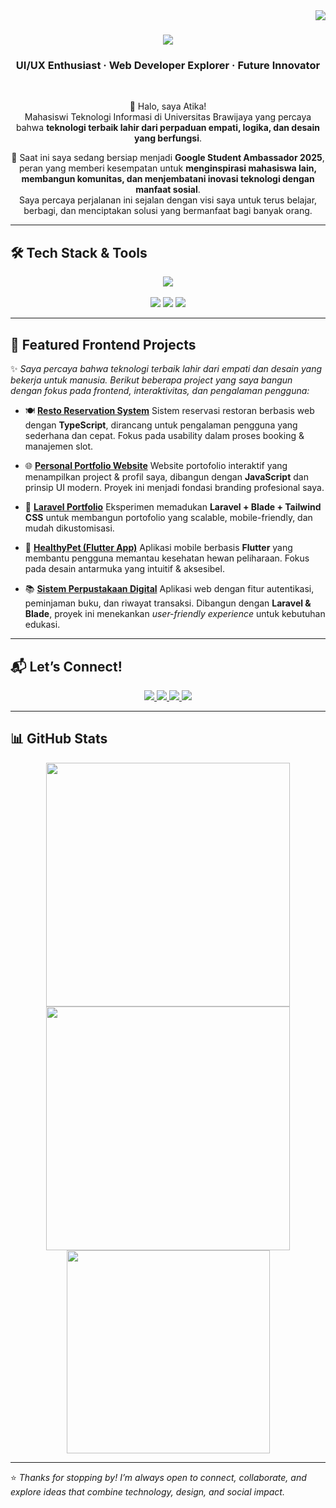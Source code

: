 <img align="right" src="https://visitor-badge.laobi.icu/badge?page_id=atikfriana.atikfriana" />

<h1 align="center">
  <img src="https://readme-typing-svg.herokuapp.com/?font=Righteous&size=35&color=00C851&center=true&vCenter=true&width=600&height=70&duration=4000&lines=Halo!+👋;+Saya+Atika+Arifiana!;" />
</h1>

<h3 align="center">UI/UX Enthusiast · Web Developer Explorer · Future Innovator</h3>

<br/>

<div align="center">

🌱 Halo, saya Atika!  
Mahasiswi Teknologi Informasi di Universitas Brawijaya yang percaya bahwa **teknologi terbaik lahir dari perpaduan empati, logika, dan desain yang berfungsi**.  


🚀 Saat ini saya sedang bersiap menjadi **Google Student Ambassador 2025**, peran yang memberi kesempatan untuk **menginspirasi mahasiswa lain, membangun komunitas, dan menjembatani inovasi teknologi dengan manfaat sosial**.  
Saya percaya perjalanan ini sejalan dengan visi saya untuk terus belajar, berbagi, dan menciptakan solusi yang bermanfaat bagi banyak orang.  

</div>

---

## 🛠️ Tech Stack & Tools

<div align="center">
  <img src="https://skillicons.dev/icons?i=python,github,vscode,figma,react,nextjs" />
  <br><br>
  <img src="https://img.shields.io/badge/SwiftUI-Apple%20Ecosystem-black?style=for-the-badge&logo=swift&logoColor=white" />
  <img src="https://img.shields.io/badge/PowerBI-Data%20Viz-yellow?style=for-the-badge&logo=powerbi&logoColor=white" />
  <img src="https://img.shields.io/badge/Google%20Looker%20Studio-Data%20Reporting-blue?style=for-the-badge&logo=googleanalytics&logoColor=white" />
</div>

---

## 🎨 Featured Frontend Projects

✨ *Saya percaya bahwa teknologi terbaik lahir dari empati dan desain yang bekerja untuk manusia. Berikut beberapa project yang saya bangun dengan fokus pada frontend, interaktivitas, dan pengalaman pengguna:*

* 🍽️ [**Resto Reservation System**](https://github.com/atikfriana/resto-reservation-system)
  Sistem reservasi restoran berbasis web dengan **TypeScript**, dirancang untuk pengalaman pengguna yang sederhana dan cepat. Fokus pada usability dalam proses booking & manajemen slot.

* 🌐 [**Personal Portfolio Website**](https://github.com/atikfriana/portfolio)
  Website portofolio interaktif yang menampilkan project & profil saya, dibangun dengan **JavaScript** dan prinsip UI modern. Proyek ini menjadi fondasi branding profesional saya.

* 🎨 [**Laravel Portfolio**](https://github.com/atikfriana/laravel-portfolio)
  Eksperimen memadukan **Laravel + Blade + Tailwind CSS** untuk membangun portofolio yang scalable, mobile-friendly, dan mudah dikustomisasi.

* 📱 [**HealthyPet (Flutter App)**](https://github.com/atikfriana/mobile-flutter-healthypet)
  Aplikasi mobile berbasis **Flutter** yang membantu pengguna memantau kesehatan hewan peliharaan. Fokus pada desain antarmuka yang intuitif & aksesibel.

* 📚 [**Sistem Perpustakaan Digital**](https://github.com/atikfriana/Sistem-Perpustakaan-Digital-dengan-Laravel)
  Aplikasi web dengan fitur autentikasi, peminjaman buku, dan riwayat transaksi. Dibangun dengan **Laravel & Blade**, proyek ini menekankan *user-friendly experience* untuk kebutuhan edukasi.

---

## 📬 Let’s Connect!

<div align="center">
  <a href="mailto:atikafit.arifiana@gmail.com">
    <img src="https://img.shields.io/badge/Gmail-333333?style=for-the-badge&logo=gmail&logoColor=red" />
  </a>
  <a href="https://linkedin.com/in/atika-arifiana" target="_blank">
    <img src="https://img.shields.io/badge/LinkedIn-0077B5?style=for-the-badge&logo=linkedin&logoColor=white" />
  </a>
  <a href="https://www.behance.net/gallery/230035189/Portfolio-Atika-Fitria-Arifiana" target="_blank">
    <img src="https://img.shields.io/badge/Portfolio-FF5722?style=for-the-badge&logo=todoist&logoColor=white" />
  </a>
  <a href="https://github.com/atikfriana" target="_blank">
    <img src="https://img.shields.io/badge/GitHub-000000?style=for-the-badge&logo=github&logoColor=white" />
  </a>
</div>

---

## 📊 GitHub Stats

<div align="center">
  <img width=390 src="https://github-readme-streak-stats-salesp07.vercel.app/?user=atikfriana&count_private=true&theme=radical&border_radius=10" />
  <img width=390 src="https://github-readme-stats.vercel.app/api?username=atikfriana&show_icons=true&count_private=true&theme=radical&border_radius=10" />
  <br/>
  <img width=325 src="https://github-readme-stats.vercel.app/api/top-langs/?username=atikfriana&layout=compact&langs_count=8&theme=radical&border_radius=10" />
</div>

---

⭐️ *Thanks for stopping by! I’m always open to connect, collaborate, and explore ideas that combine technology, design, and social impact.*  

